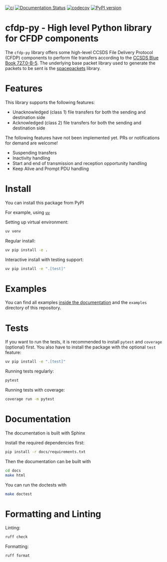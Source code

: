 [![ci](https://github.com/us-irs/cfdp-py/actions/workflows/ci.yml/badge.svg)](https://github.com/us-irs/cfdp-py/actions/workflows/ci.yml)
[![Documentation Status](https://readthedocs.org/projects/cfdp-py/badge/?version=latest)](https://cfdp-py.readthedocs.io/en/latest/?badge=latest)
[![codecov](https://codecov.io/gh/us-irs/cfdp-py/graph/badge.svg?token=FBL1NR54BI)](https://codecov.io/gh/us-irs/cfdp-py)
[![PyPI version](https://badge.fury.io/py/cfdp-py.svg)](https://badge.fury.io/py/cfdp-py)

cfdp-py - High level Python library for CFDP components
======================

The `cfdp-py` library offers some high-level CCSDS File Delivery Protocol (CFDP) components to
perform file transfers according to the [CCSDS Blue Book 727.0-B-5](https://public.ccsds.org/Pubs/727x0b5.pdf).
The underlying base packet library used to generate the packets to be sent is the
[spacepackets](https://github.com/us-irs/spacepackets-py) library.

# Features

This library supports the following features:

- Unacknowledged (class 1) file transfers for both the sending and destination side
- Acknowledged (class 2) file transfers for both the sending and destination side

The following features have not been implemented yet. PRs or notifications for demand are welcome!

- Suspending transfers
- Inactivity handling
- Start and end of transmission and reception opportunity handling
- Keep Alive and Prompt PDU handling

# Install

You can install this package from PyPI

For example, using [`uv`](https://docs.astral.sh/uv/)

Setting up virtual environment:

```sh
uv venv
```

Regular install:

```sh
uv pip install -e .
```

Interactive install with testing support:

```sh
uv pip install -e ".[test]"
```

# Examples

You can find all examples [inside the documentation](https://cfdp-py.readthedocs.io/en/latest/examples.html)
and the `examples` directory of this repository.

# Tests

If you want to run the tests, it is recommended to install `pytest` and `coverage` (optional)
first. You also have to install the package with the optional `test` feature:

```sh
uv pip install -e ".[test]"
```

Running tests regularly:

```sh
pytest
```

Running tests with coverage:

```sh
coverage run -m pytest
```

# Documentation

The documentation is built with Sphinx

Install the required dependencies first:

```sh
pip install -r docs/requirements.txt
```

Then the documentation can be built with

```sh
cd docs
make html
```

You can run the doctests with

```sh
make doctest
```

# Formatting and Linting

Linting:

```sh
ruff check
```

Formatting:

```sh
ruff format
```
